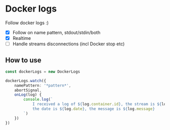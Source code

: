 # Docker logs

Follow docker logs :)

- [x] Follow on name pattern, stdout/stdin/both
- [x] Realtime
- [ ] Handle streams disconnections (incl Docker stop etc)

## How to use

```typescript
const dockerLogs = new DockerLogs

dockerLogs.watch({
    namePattern: '*pattern*',
    abortSignal,
    onLog(log) {
        console.log(`
            I received a log of ${log.container.id}, the stream is ${log.stream},
            the date is ${log.date}, the message is ${log.message}
        `)
    })
})
```
